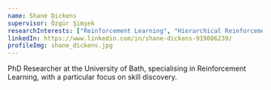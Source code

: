 ```yaml
---
name: Shane Dickens
supervisor: Özgür Şimşek
researchInterests: ["Reinforcement Learning", "Hierarchical Reinforcement Learning", "Skill Discovery"]
linkedIn: https://www.linkedin.com/in/shane-dickens-919086239/
profileImg: shane_dickens.jpg
---
```


PhD Researcher at the University of Bath, specialising in Reinforcement Learning, with a particular focus on skill discovery.
